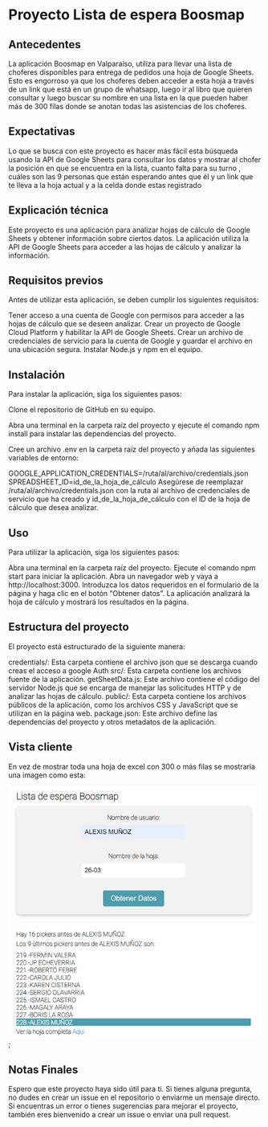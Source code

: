 # Proyecto Lista de espera Boosmap

## Antecedentes

La aplicación Boosmap en Valparaíso, utiliza para llevar una lista de choferes disponibles para entrega de pedidos una hoja de Google Sheets. Esto es engorroso ya que los
choferes deben acceder a esta hoja a través de un link que está en un grupo de whatsapp, luego ir al libro que quieren consultar y luego buscar su nombre en una lista en la que pueden haber más de 300 filas donde se anotan todas las asistencias de los choferes.

## Expectativas

Lo que se busca con este proyecto es hacer más fácil esta búsqueda usando la API de Google Sheets para consultar los datos y mostrar al chofer la posición en que se encuentra en la lista, cuanto falta para su turno , cuáles son las 9 personas que están esperando antes que él y un link que te lleva a la hoja actual y a la celda donde estas registrado

## Explicación técnica

Este proyecto es una aplicación para analizar hojas de cálculo de Google Sheets y obtener información sobre ciertos datos. La aplicación utiliza la API de Google Sheets para acceder a las hojas de cálculo y analizar la información.

## Requisitos previos

Antes de utilizar esta aplicación, se deben cumplir los siguientes requisitos:

Tener acceso a una cuenta de Google con permisos para acceder a las hojas de cálculo que se deseen analizar.
Crear un proyecto de Google Cloud Platform y habilitar la API de Google Sheets.
Crear un archivo de credenciales de servicio para la cuenta de Google y guardar el archivo en una ubicación segura.
Instalar Node.js y npm en el equipo.

## Instalación

Para instalar la aplicación, siga los siguientes pasos:

Clone el repositorio de GitHub en su equipo.

Abra una terminal en la carpeta raíz del proyecto y ejecute el comando npm install para instalar las dependencias del proyecto.

Cree un archivo .env en la carpeta raíz del proyecto y añada las siguientes variables de entorno:

GOOGLE_APPLICATION_CREDENTIALS=/ruta/al/archivo/credentials.json
SPREADSHEET_ID=id_de_la_hoja_de_cálculo
Asegúrese de reemplazar /ruta/al/archivo/credentials.json con la ruta al archivo de credenciales de servicio que ha creado y id_de_la_hoja_de_cálculo con el ID de la hoja de cálculo que desea analizar.

## Uso

Para utilizar la aplicación, siga los siguientes pasos:

Abra una terminal en la carpeta raíz del proyecto.
Ejecute el comando npm start para iniciar la aplicación.
Abra un navegador web y vaya a http://localhost:3000.
Introduzca los datos requeridos en el formulario de la página y haga clic en el botón "Obtener datos".
La aplicación analizará la hoja de cálculo y mostrará los resultados en la página.

## Estructura del proyecto

El proyecto está estructurado de la siguiente manera:

credentials/: Esta carpeta contiene el archivo json que se descarga cuando creas el acceso a google Auth
src/: Esta carpeta contiene los archivos fuente de la aplicación.
getSheetData.js: Este archivo contiene el código del servidor Node.js que se encarga de manejar las solicitudes HTTP y de analizar las hojas de cálculo.
public/: Esta carpeta contiene los archivos públicos de la aplicación, como los archivos CSS y JavaScript que se utilizan en la página web.
package.json: Este archivo define las dependencias del proyecto y otros metadatos de la aplicación.

## Vista cliente

En vez de mostrar toda una hoja de excel con 300 o más filas se mostraría una imagen como esta:

![Vista Cliente](/readme_img/vista_cliente.jpg);

## Notas Finales

Espero que este proyecto haya sido útil para ti. Si tienes alguna pregunta, no dudes en crear un issue en el repositorio o enviarme un mensaje directo. Si encuentras un error o tienes sugerencias para mejorar el proyecto, también eres bienvenido a crear un issue o enviar una pull request.
